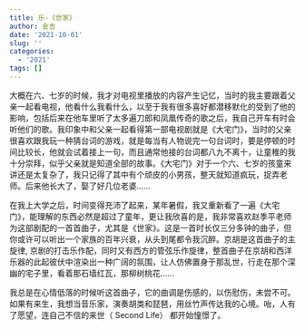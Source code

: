 ```yaml
---
title: 乐-《世家》
author: 金吉
date: '2021-10-01'
slug: ''
categories:
  - '2021'
tags: []
---
```



大概在六、七岁的时候，我才对电视里播放的内容产生记忆，当时的我主要跟着父亲一起看电视，他看什么我看什么，以至于我有很多喜好都潜移默化的受到了他的影响，包括后来在他车里听了太多遍刀郎和凤凰传奇的歌之后，我自己开车有时会听他们的歌。我印象中和父亲一起看得第一部电视剧就是《大宅门》，当时的父亲很喜欢跟我玩一种猜台词的游戏，就是每当有人物说完一句台词时，要是停顿的时间比较长，他就会试着接上一句，而且通常他接的台词都八九不离十，让童稚的我十分崇拜，似乎父亲就是知道全部的故事。《大宅门》对于一个六、七岁的孩童来讲还是太复杂了，我只记得了其中有个顽皮的小男孩，整天就知道疯玩，捉弄老师。后来他长大了，娶了好几位老婆……

在我上大学之后，时间变得充沛了起来，某年暑假，我又重新看了一遍《大宅门》，能理解的东西必然是超过了童年，更让我欣喜的是，我非常喜欢赵季平老师为这部剧配的一首首曲子，尤其是《世家》。这是一首时长仅三分多钟的曲子，但你或许可以听出一个家族的百年兴衰，从头到尾都令我沉醉。京胡是这首曲子的主旋律, 京剧的打击乐作配，同时又有西方的管弦乐作旋律，整首曲子在京胡和西洋乐器的此起彼伏中渲染出一种广阔的氛围，让人仿佛置身于那乱世，行走在那个深幽的宅子里，看着那石墙红瓦，那柳树桃花……

我总是在心情低落的时候听这首曲子，它的曲调是伤感的，以伤慰伤，未尝不可。如果有来生，我想当音乐家，演奏胡类和琵琶，用丝竹声传达我的心境。咍，人有了愿望，连自己不信的来世（ Second Life） 都开始憧憬了。



